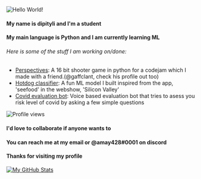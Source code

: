 <img src="https://github.com/amay428/amay428/blob/main/banner.png?raw=true" alt="Hello World!">

#### My name is dipityli and I'm a student


#### My main language is Python and I am currently learning ML

###### Here is some of the stuff I am working on/done:

- [Perspectives](https://github.com/Gaffclant/codejam): A 16 bit shooter game in python for a codejam  which I made with a friend.(@gaffclant, check his profile out too)
- [Hotdog classifier](https://github.com/amay428/Hotdog-or-not): A fun ML model I built inspired from the app, 'seefood' in the webshow, 'Silicon Valley'
- [Covid evaluation bot](https://github.com/amay428/Covid-19-EvaluationBot): Voice based evaluation bot that tries to asess you risk level of covid by asking a few simple questions

![Profile views](https://gpvc.arturio.dev/amay428?v=3)

#### I'd love to collaborate if anyone wants to
#### You can reach me at my email or @amay428#0001 on discord 

#### Thanks for visiting my profile

[![My GitHub Stats](https://github-readme-stats.vercel.app/api/?username=dipityli&count_private=true&theme=tokyonight&showicons=true)]()

